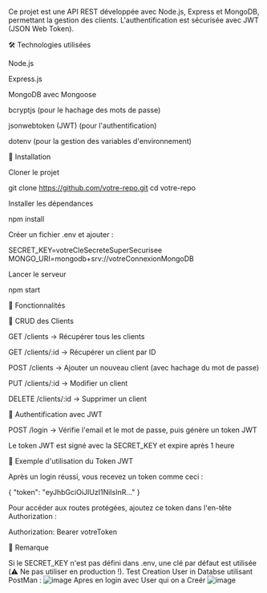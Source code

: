 Ce projet est une API REST développée avec Node.js, Express et MongoDB, permettant la gestion des clients. L'authentification est sécurisée avec JWT (JSON Web Token).

🛠 Technologies utilisées

Node.js

Express.js

MongoDB avec Mongoose

bcryptjs (pour le hachage des mots de passe)

jsonwebtoken (JWT) (pour l'authentification)

dotenv (pour la gestion des variables d'environnement)

📌 Installation

Cloner le projet

git clone https://github.com/votre-repo.git
cd votre-repo

Installer les dépendances

npm install

Créer un fichier .env et ajouter :

SECRET_KEY=votreCleSecreteSuperSecurisee
MONGO_URI=mongodb+srv://votreConnexionMongoDB

Lancer le serveur

npm start

📌 Fonctionnalités

🔹 CRUD des Clients

GET /clients → Récupérer tous les clients

GET /clients/:id → Récupérer un client par ID

POST /clients → Ajouter un nouveau client (avec hachage du mot de passe)

PUT /clients/:id → Modifier un client

DELETE /clients/:id → Supprimer un client

🔹 Authentification avec JWT

POST /login → Vérifie l'email et le mot de passe, puis génère un token JWT

Le token JWT est signé avec la SECRET_KEY et expire après 1 heure

📌 Exemple d'utilisation du Token JWT

Après un login réussi, vous recevez un token comme ceci :

{
    "token": "eyJhbGciOiJIUzI1NiIsInR..."
}

Pour accéder aux routes protégées, ajoutez ce token dans l'en-tête Authorization :

Authorization: Bearer votreToken

📌 Remarque

Si le SECRET_KEY n'est pas défini dans .env, une clé par défaut est utilisée (⚠️ Ne pas utiliser en production !).
Test Creation User in Databse utilisant PostMan :
![image](https://github.com/user-attachments/assets/dc94f6bd-7ede-424f-bede-72ec501fa415)
Apres en login avec User qui on a Creér
![image](https://github.com/user-attachments/assets/8b4ed623-4f1e-4568-b8b2-e8eec7de433a)

